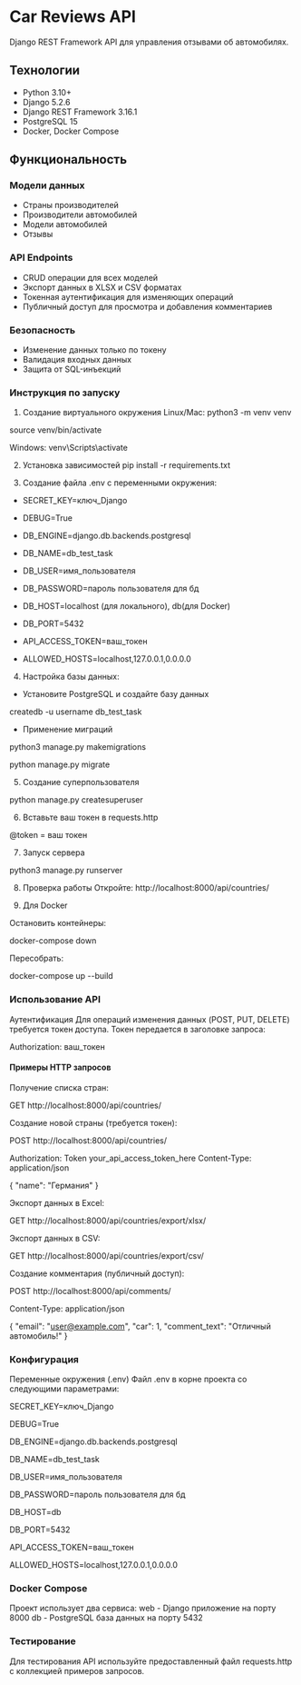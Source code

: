 # Car Reviews API

Django REST Framework API для управления отзывами об автомобилях.

## Технологии

- Python 3.10+
- Django 5.2.6
- Django REST Framework 3.16.1
- PostgreSQL 15
- Docker, Docker Compose

## Функциональность

### Модели данных
- Страны производителей
- Производители автомобилей  
- Модели автомобилей
- Отзывы

### API Endpoints
- CRUD операции для всех моделей
- Экспорт данных в XLSX и CSV форматах
- Токенная аутентификация для изменяющих операций
- Публичный доступ для просмотра и добавления комментариев

### Безопасность
- Изменение данных только по токену
- Валидация входных данных
- Защита от SQL-инъекций

### Инструкция по запуску
1. Создание виртуального окружения
Linux/Mac:
python3 -m venv venv

source venv/bin/activate

Windows:
venv\Scripts\activate

2. Установка зависимостей
pip install -r requirements.txt

3. Создание файла .env с переменными окружения:

- SECRET_KEY=ключ_Django

- DEBUG=True

- DB_ENGINE=django.db.backends.postgresql

- DB_NAME=db_test_task

- DB_USER=имя_пользователя

- DB_PASSWORD=пароль пользователя для бд

- DB_HOST=localhost (для локального), db(для Docker)

- DB_PORT=5432

- API_ACCESS_TOKEN=ваш_токен

- ALLOWED_HOSTS=localhost,127.0.0.1,0.0.0.0

4. Настройка базы данных:

- Установите PostgreSQL и создайте базу данных

createdb -u username db_test_task

- Применение миграций

python3 manage.py makemigrations

python manage.py migrate

5. Создание суперпользователя

python manage.py createsuperuser

6. Вставьте ваш токен в requests.http

@token = ваш токен

7. Запуск сервера

python3 manage.py runserver

8. Проверка работы
Откройте: http://localhost:8000/api/countries/

9. Для Docker

Остановить контейнеры:

docker-compose down

Пересобрать: 

docker-compose up --build

### Использование API
Аутентификация
Для операций изменения данных (POST, PUT, DELETE) требуется токен доступа. Токен передается в заголовке запроса:

Authorization: ваш_токен

#### Примеры HTTP запросов
Получение списка стран:

GET http://localhost:8000/api/countries/

Создание новой страны (требуется токен):

POST http://localhost:8000/api/countries/

Authorization: Token your_api_access_token_here
Content-Type: application/json

{
  "name": "Германия"
}

Экспорт данных в Excel:

GET http://localhost:8000/api/countries/export/xlsx/

Экспорт данных в CSV:

GET http://localhost:8000/api/countries/export/csv/

Создание комментария (публичный доступ):

POST http://localhost:8000/api/comments/

Content-Type: application/json

{
  "email": "user@example.com",
  "car": 1,
  "comment_text": "Отличный автомобиль!"
}

### Конфигурация
Переменные окружения (.env)
Файл .env в корне проекта со следующими параметрами:

SECRET_KEY=ключ_Django

DEBUG=True

DB_ENGINE=django.db.backends.postgresql

DB_NAME=db_test_task

DB_USER=имя_пользователя

DB_PASSWORD=пароль пользователя для бд

DB_HOST=db

DB_PORT=5432

API_ACCESS_TOKEN=ваш_токен

ALLOWED_HOSTS=localhost,127.0.0.1,0.0.0.0

### Docker Compose
Проект использует два сервиса:
web - Django приложение на порту 8000
db - PostgreSQL база данных на порту 5432

### Тестирование
Для тестирования API используйте предоставленный файл requests.http с коллекцией примеров запросов.